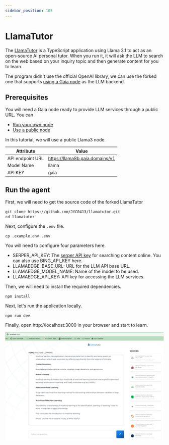 ```yaml
---
sidebar_position: 105
---
```


# LlamaTutor

The [LlamaTutor](https://github.com/Nutlope/llamatutor) is a TypeScript
application using Llama 3.1 to act as an open-source AI personal tutor. When you run it, it will ask the LLM to search on the web based on your inquiry topic and then generate content for you to learn.

The program didn't use the official OpenAI library, we can use the forked one that supports [using a Gaia node](../intro.md) as the LLM backend.

## Prerequisites

You will need a Gaia node ready to provide LLM services through a public URL. You can

* [Run your own node](../../getting-started/quick-start/quick-start.md)
* [Use a public node](../../nodes/nodes.md)

In this tutorial, we will use a public Llama3 node.

| Attribute | Value |
|-----|--------|
| API endpoint URL | https://llama8b.gaia.domains/v1 |
| Model Name | llama |
| API KEY | gaia |

## Run the agent

First, we will need to get the source code of the forked LlamaTutor

```
git clone https://github.com/JYC0413/llamatutor.git
cd llamatutor
```

Next, configure the `.env` file.

```
cp .example.env .env
```

You will need to configure four parameters here.

* SERPER_API_KEY: The [serper API key](https://serper.dev/) for searching content online. You can also use BING_API_KEY here.
* LLAMAEDGE_BASE_URL: URL for the LLM API base URL.
* LLAMAEDGE_MODEL_NAME: Name of the model to be used.
* LLAMAEDGE_API_KEY: API key for accessing the LLM services.

Then, we will need to install the required dependencies.

```
npm install
```

Next, let's run the application locally.

```
npm run dev
```

Finally, open http://localhost:3000 in your browser and start to learn.

![](llamatutor-01.png)
